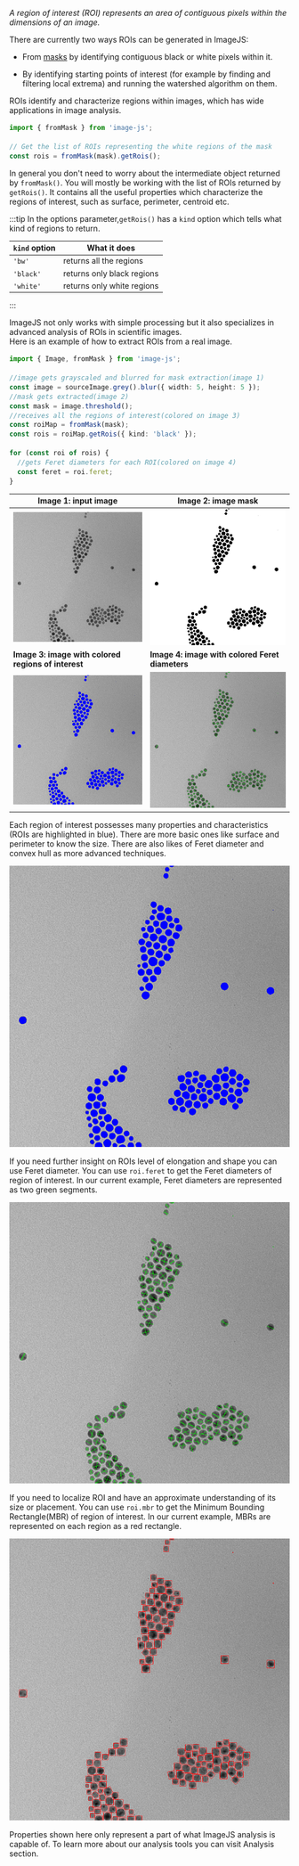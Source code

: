 _A region of interest (ROI) represents an area of contiguous pixels within the dimensions of an image._

There are currently two ways ROIs can be generated in ImageJS:

- From [masks](./Working%20with%20Masks.md 'internal link on working with mask') by identifying contiguous black or white pixels within it.
<!-- TODO: add links to the relevant sections once they exist -->
- By identifying starting points of interest (for example by finding and filtering local extrema) and running the watershed algorithm on them.

ROIs identify and characterize regions within images, which has wide applications in image analysis.

```ts
import { fromMask } from 'image-js';

// Get the list of ROIs representing the white regions of the mask
const rois = fromMask(mask).getRois();
```

In general you don't need to worry about the intermediate object returned by `fromMask()`. You will mostly be working with the list of ROIs returned by `getRois()`. It contains all the useful properties which characterize the regions of interest, such as surface, perimeter, centroid etc.

:::tip
In the options parameter,`getRois()` has a `kind` option which tells what kind of regions to return.

| `kind` option | What it does               |
| ------------- | -------------------------- |
| `'bw'`        | returns all the regions    |
| `'black'`     | returns only black regions |
| `'white'`     | returns only white regions |

:::

ImageJS not only works with simple processing but it also specializes in advanced analysis of ROIs in scientific images.  
Here is an example of how to extract ROIs from a real image.

```ts
import { Image, fromMask } from 'image-js';

//image gets grayscaled and blurred for mask extraction(image 1)
const image = sourceImage.grey().blur({ width: 5, height: 5 });
//mask gets extracted(image 2)
const mask = image.threshold();
//receives all the regions of interest(colored on image 3)
const roiMap = fromMask(mask);
const rois = roiMap.getRois({ kind: 'black' });

for (const roi of rois) {
  //gets Feret diameters for each ROI(colored on image 4)
  const feret = roi.feret;
}
```

| **Image 1: input image**                               | **Image 2: image mask**                                     |
| ------------------------------------------------------ | ----------------------------------------------------------- |
| !['input image'](./roiImages/inputImage.png)           | !['mask from image '](./roiImages/outputMask.png)           |
| **Image 3: image with colored regions of interest**    | **Image 4: image with colored Feret diameters**             |
| ![image with colored roi](./roiImages/outputImage.png) | !['image with colored feret '](./roiImages/outputFeret.png) |

Each region of interest possesses many properties and characteristics (ROIs are highlighted in blue).
There are more basic ones like surface and perimeter to know the size. There are also likes of Feret diameter and convex hull as more advanced techniques.

![output image](roiImages/outputImage.png)

If you need further insight on ROIs level of elongation and shape you can use Feret diameter.
You can use `roi.feret` to get the Feret diameters of region of interest. In our current example, Feret diameters are represented as two green segments.

![feret image](roiImages/outputFeret.png)

If you need to localize ROI and have an approximate understanding of its size or placement.
You can use `roi.mbr` to get the Minimum Bounding Rectangle(MBR) of region of interest. In our current example, MBRs are represented on each region as a red rectangle.

![mbr image](roiImages/outputMbr.png)

Properties shown here only represent a part of what ImageJS analysis is capable of. To learn more about our analysis tools you can visit Analysis section.
